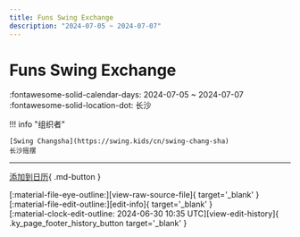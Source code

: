 ```yaml
---
title: Funs Swing Exchange
description: "2024-07-05 ~ 2024-07-07"
---
```


# Funs Swing Exchange 

:fontawesome-solid-calendar-days: 2024-07-05 ~ 2024-07-07  
:fontawesome-solid-location-dot: 长沙  

!!! info "组织者"

    [Swing Changsha](https://swing.kids/cn/swing-chang-sha)  
    长沙摇摆  

---

[添加到日历](https://swing.news/ics/zh-Hans/2024/cn/funs-swing-exchange-2024.ics){ .md-button }

<div class="ky_page_footer" markdown>
<div class="ky_page_footer_trailing" markdown="span">
[:material-file-eye-outline:][view-raw-source-file]{ target='_blank' }
[:material-file-edit-outline:][edit-info]{ target='_blank' }
</div>
<div class="ky_page_footer_leading" markdown="span">
[:material-clock-edit-outline: 2024-06-30 10:35 UTC][view-edit-history]{ .ky_page_footer_history_button target='_blank' }
</div>
</div>

[view-raw-source-file]: https://github.com/swingdance/events/blob/main/2024/cn/funs-swing-exchange-2024.json "查看原始源文件"
[edit-info]: https://github.com/swingdance/events/issues/new?assignees=&labels=update+event&projects=&template=03-update_entity.yml&title=%5B2024%2Fcn%5D%20Funs%20Swing%20Exchange&region=cn&year=2024&id=funs-swing-exchange-2024&name=Funs%20Swing%20Exchange&org_id=swing-chang-sha "编辑信息"

[view-edit-history]: https://github.com/swingdance/events/commits/main/2024/cn/funs-swing-exchange-2024.json "查看编辑历史"
